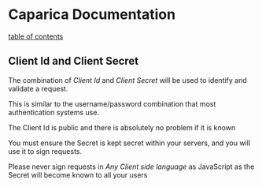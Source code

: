 # Caparica Documentation
[table of contents](../../index.md)

## Client Id and Client Secret

The combination of _Client Id_ and _Client Secret_ will be used to identify and validate a request.

This is similar to the username/password combination that most authentication systems use.

The Client Id is public and there is absolutely no problem if it is known

You must ensure the Secret is kept secret within your servers, and you will use it to sign requests.

Please never sign requests in *Any Client side language* as JavaScript as the Secret will become known to all your users
